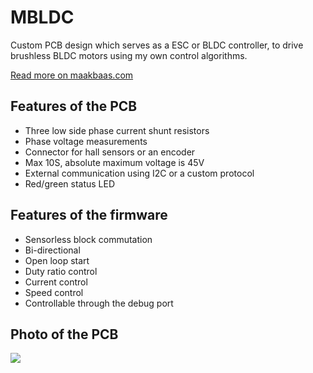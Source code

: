 # MBLDC
Custom PCB design which serves as a ESC or BLDC controller, to drive brushless BLDC motors using my own control algorithms.

[Read more on maakbaas.com](https://maakbaas.com/diy-field-oriented-control-esc/)

## Features of the PCB
- Three low side phase current shunt resistors
- Phase voltage measurements
- Connector for hall sensors or an encoder
- Max 10S, absolute maximum voltage is 45V 
- External communication using I2C or a custom protocol
- Red/green status LED

## Features of the firmware
- Sensorless block commutation
- Bi-directional
- Open loop start
- Duty ratio control
- Current control 
- Speed control
- Controllable through the debug port 

## Photo of the PCB
![](https://cdn.hackaday.io/images/5273121611317168532.jpg)
